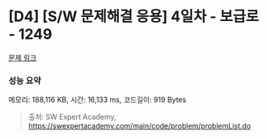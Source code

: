 # [D4] [S/W 문제해결 응용] 4일차 - 보급로 - 1249 

[문제 링크](https://swexpertacademy.com/main/code/problem/problemDetail.do?contestProbId=AV15QRX6APsCFAYD) 

### 성능 요약

메모리: 188,116 KB, 시간: 16,133 ms, 코드길이: 919 Bytes



> 출처: SW Expert Academy, https://swexpertacademy.com/main/code/problem/problemList.do